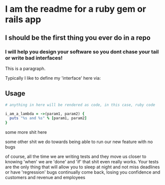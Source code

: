 # I am the readme for a ruby gem or rails app
## I should be the first thing you ever do in a repo
### I will help you design your software so you dont chase your tail or write bad interfaces!

This is a paragraph.

Typically I like to define my 'interface' here via:

## Usage

```ruby
# anything in here will be rendered as code, in this case, ruby code

i_am_a_lambda = ->(param1, param2) {
  puts "%s and %s" % [param1, param2]
}
```


some more shit here


some other shit we do towards being able to run our new feature with no bugs


of course, all the time we are writing tests and they move us closer to knowing 'when' we are 'done' and 'if' that shit even really works. Your tests are the only thing that will allow you to sleep at night and not miss deadlines or have 'regression' bugs continually come back, losing you confidence and customers and revenue and employees
